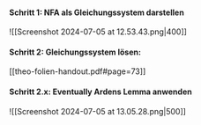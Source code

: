 #### Schritt 1: NFA als Gleichungssystem darstellen
![[Screenshot 2024-07-05 at 12.53.43.png|400]]
#### Schritt 2: Gleichungssystem lösen:
[[theo-folien-handout.pdf#page=73]]

#### Schritt 2.x: Eventually Ardens Lemma anwenden
![[Screenshot 2024-07-05 at 13.05.28.png|500]]

